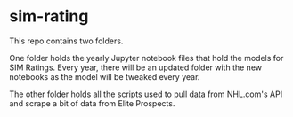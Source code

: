 # sim-rating
This repo contains two folders. 

One folder holds the yearly Jupyter notebook files that hold the models for SIM Ratings. Every year, there will be an updated folder with the new notebooks as the model will be tweaked every year.

The other folder holds all the scripts used to pull data from NHL.com's API and scrape a bit of data from Elite Prospects.

